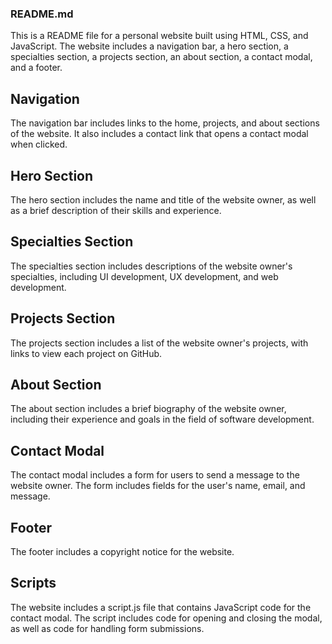 ### README.md
This is a README file for a personal website built using HTML, CSS, and JavaScript. The website includes a navigation bar, a hero section, a specialties section, a projects section, an about section, a contact modal, and a footer.

## Navigation
The navigation bar includes links to the home, projects, and about sections of the website. It also includes a contact link that opens a contact modal when clicked.

## Hero Section
The hero section includes the name and title of the website owner, as well as a brief description of their skills and experience.

## Specialties Section
The specialties section includes descriptions of the website owner's specialties, including UI development, UX development, and web development.

## Projects Section
The projects section includes a list of the website owner's projects, with links to view each project on GitHub.

## About Section
The about section includes a brief biography of the website owner, including their experience and goals in the field of software development.

## Contact Modal
The contact modal includes a form for users to send a message to the website owner. The form includes fields for the user's name, email, and message.

## Footer
The footer includes a copyright notice for the website.

## Scripts
The website includes a script.js file that contains JavaScript code for the contact modal. The script includes code for opening and closing the modal, as well as code for handling form submissions.